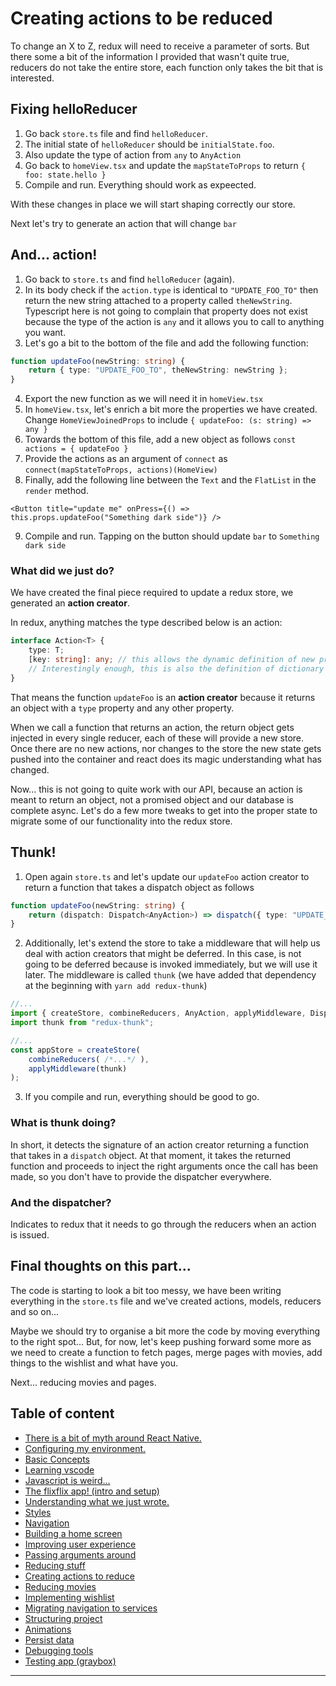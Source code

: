 # Creating actions to be reduced

To change an X to Z, redux will need to receive a parameter of sorts. But there some a bit of the information I provided that wasn't quite true, reducers do not take the entire store, each function only takes the bit that is interested.

## Fixing helloReducer

1. Go back `store.ts` file and find `helloReducer`. 
2. The initial state of `helloReducer` should be `initialState.foo`.
3. Also update the type of action from `any` to `AnyAction`
4. Go back to `homeView.tsx` and update the `mapStateToProps` to return `{ foo: state.hello }`
5. Compile and run. Everything should work as expeected.

With these changes in place we will start shaping correctly our store.

Next let's try to generate an action that will change `bar`

## And... action!

1. Go back to `store.ts` and find `helloReducer` (again).
2. In its body check if the `action.type` is identical to `"UPDATE_FOO_TO"` then return the new string attached to a property called `theNewString`. Typescript here is not going to complain that property does not exist because the type of the action is `any` and it allows you to call to anything you want.
3. Let's go a bit to the bottom of the file and add the following function:

```ts
function updateFoo(newString: string) {
    return { type: "UPDATE_FOO_TO", theNewString: newString };
}
```
4. Export the new function as we will need it in `homeView.tsx`
5. In `homeView.tsx`, let's enrich a bit more the properties we have created. Change `HomeViewJoinedProps` to include `{ updateFoo: (s: string) => any }`
6. Towards the bottom of this file, add a new object as follows `const actions = { updateFoo }`
7. Provide the actions as an argument of `connect` as `connect(mapStateToProps, actions)(HomeView)`
8. Finally, add the following line between the `Text` and the `FlatList` in the `render` method.

```tsx
<Button title="update me" onPress={() => this.props.updateFoo("Something dark side")} />
```

9. Compile and run. Tapping on the button should update `bar` to `Something dark side`

### What did we just do?

We have created the final piece required to update a redux store, we generated an **action creator**.

In redux, anything matches the type described below is an action:

```ts
interface Action<T> {
    type: T;
    [key: string]: any; // this allows the dynamic definition of new properties.
    // Interestingly enough, this is also the definition of dictionary of any type.
}
```

That means the function `updateFoo` is an **action creator** because it returns an object with a `type` property and any other property.

When we call a function that returns an action, the return object gets injected in every single reducer, each of these will provide a new store. Once there are no new actions, nor changes to the store the new state gets pushed into the container and react does its magic understanding what has changed.

Now... this is not going to quite work with our API, because an action is meant to return an object, not a promised object and our database is complete async. Let's do a few more tweaks to get into the proper state to migrate some of our functionality into the redux store.

## Thunk!

1. Open again `store.ts` and let's update our `updateFoo` action creator to return a function that takes a dispatch object as follows

```ts
function updateFoo(newString: string) {
    return (dispatch: Dispatch<AnyAction>) => dispatch({ type: "UPDATE_FOO_TO", theNewString: newString });
}
```

2. Additionally, let's extend the store to take a middleware that will help us deal with action creators that might be deferred. In this case, is not going to be deferred because is invoked immediately, but we will use it later. The middleware is called `thunk` (we have added that dependency at the beginning with `yarn add redux-thunk`)

```ts
//...
import { createStore, combineReducers, AnyAction, applyMiddleware, Dispatch } from "redux";
import thunk from "redux-thunk";

//...
const appStore = createStore(
    combineReducers( /*...*/ ),
    applyMiddleware(thunk)
);
```

3. If you compile and run, everything should be good to go.

### What is thunk doing?

In short, it detects the signature of an action creator returning a function that takes in a `dispatch` object. At that moment, it takes the returned function and proceeds to inject the right arguments once the call has been made, so you don't have to provide the dispatcher everywhere.

### And the dispatcher?

Indicates to redux that it needs to go through the reducers when an action is issued.

## Final thoughts on this part...

The code is starting to look a bit too messy, we have been writing everything in the `store.ts` file and we've created actions, models, reducers and so on...

Maybe we should try to organise a bit more the code by moving everything to the right spot... But, for now, let's keep pushing forward some more as we need to create a function to fetch pages, merge pages with movies, add things to the wishlist and what have you.

Next... reducing movies and pages.

Table of content
----

- [There is a bit of myth around React Native.](./01.misconceptions.md)
- [Configuring my environment.](./02.environmentConfig.md)
- [Basic Concepts](./03.basicConcepts.md)
- [Learning vscode](./04.toolOverview.md)
- [Javascript is weird...](./05.oddities.md)
- [The flixflix app! (intro and setup)](./06.setupApp.md)
- [Understanding what we just wrote.](./07.components.md)
- [Styles](./08.stylingComponents.md)
- [Navigation](./09.navigatingBetweenScreens.md)
- [Building a home screen](./10.displayingMovies.md)
- [Improving user experience](./11.pagination.md)
- [Passing arguments around](./12.showingDetails.md)
- [Reducing stuff](./13.reducing.md)
- [Creating actions to reduce](./14.reducingActions.md)
- [Reducing movies](./15.reducingMovies.md)
- [Implementing wishlist](./16.implementingWishlist.md)
- [Migrating navigation to services](./17.migrateNavigation.md)
- [Structuring project](./18.fixingFewIssies.md)
- [Animations](./19.animations.md)
- [Persist data](./20.persistingData.md)
- [Debugging tools](./21.debuggingTools.md)
- [Testing app (graybox)](./22.endToEndTesting.md)
---
